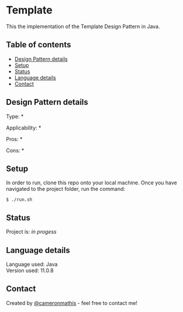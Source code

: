 # Template
This the implementation of the Template Design Pattern in Java.

## Table of contents
* [Design Pattern details](#Design-Pattern-details)
* [Setup](#setup)
* [Status](#status)
* [Language details](#Language-details)
* [Contact](#contact)

## Design Pattern details
Type:
* 

Applicability:
* 

Pros:
* 

Cons:
* 

## Setup
In order to run, clone this repo onto your local machine. Once you have navigated to the project folder, run the command:

	$ ./run.sh

## Status
Project is: _in progess_

## Language details
Language used: Java </br>
Version used: 11.0.8

## Contact
Created by [@cameronmathis](https://github.com/cameronmathis/) - feel free to contact me!